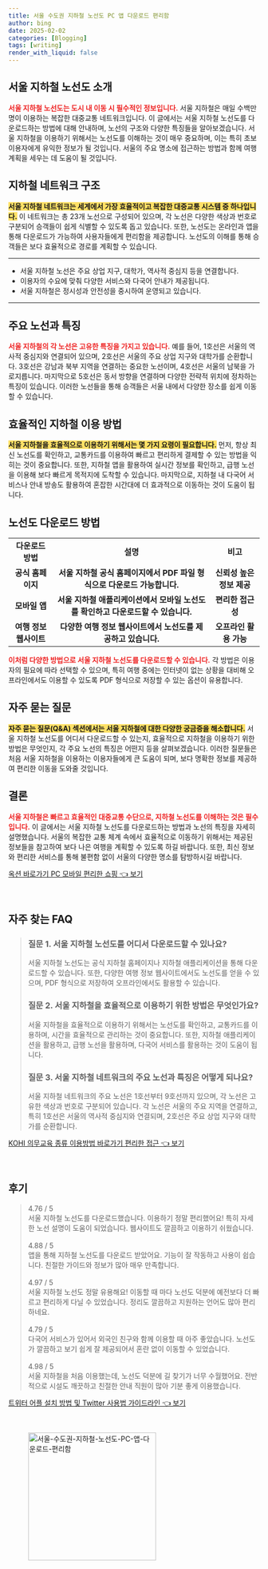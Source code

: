 ```yaml
---
title: 서울 수도권 지하철 노선도 PC 앱 다운로드 편리함
author: bing
date: 2025-02-02
categories: [Blogging]
tags: [writing]
render_with_liquid: false
---
```



<h2 id='서울 지하철 노선도 소개'>서울 지하철 노선도 소개</h2>

<p><b><span style="color: #ee2323;">서울 지하철 노선도는 도시 내 이동 시 필수적인 정보입니다.</span></b> 서울 지하철은 매일 수백만 명이 이용하는 복잡한 대중교통 네트워크입니다. 이 글에서는 서울 지하철 노선도를 다운로드하는 방법에 대해 안내하며, 노선의 구조와 다양한 특징들을 알아보겠습니다. 서울 지하철을 이용하기 위해서는 노선도를 이해하는 것이 매우 중요하며, 이는 특히 초보 이용자에게 유익한 정보가 될 것입니다. 서울의 주요 명소에 접근하는 방법과 함께 여행 계획을 세우는 데 도움이 될 것입니다.</p>

<h2 id='지하철 네트워크 구조'>지하철 네트워크 구조</h2>

<p><b><span style="background-color: #ffe066;">서울 지하철 네트워크는 세계에서 가장 효율적이고 복잡한 대중교통 시스템 중 하나입니다.</span></b> 이 네트워크는 총 23개 노선으로 구성되어 있으며, 각 노선은 다양한 색상과 번호로 구분되어 승객들이 쉽게 식별할 수 있도록 돕고 있습니다. 또한, 노선도는 온라인과 앱을 통해 다운로드가 가능하여 사용자들에게 편리함을 제공합니다. 노선도의 이해를 통해 승객들은 보다 효율적으로 경로를 계획할 수 있습니다.</p>

<hr />

<ul>
    <li>서울 지하철 노선은 주요 상업 지구, 대학가, 역사적 중심지 등을 연결합니다.</li>
    <li>이용자의 수요에 맞춰 다양한 서비스와 다국어 안내가 제공됩니다.</li>
    <li>서울 지하철은 정시성과 안전성을 중시하여 운영되고 있습니다.</li>
</ul>

<hr />

<h2 id='주요 노선과 특징'>주요 노선과 특징</h2>

<p><b><span style="color: #ee2323;">서울 지하철의 각 노선은 고유한 특징을 가지고 있습니다.</span></b> 예를 들어, 1호선은 서울의 역사적 중심지와 연결되어 있으며, 2호선은 서울의 주요 상업 지구와 대학가를 순환합니다. 3호선은 강남과 북부 지역을 연결하는 중요한 노선이며, 4호선은 서울의 남북을 가로지릅니다. 마지막으로 5호선은 동서 방향을 연결하며 다양한 전략적 위치에 정차하는 특징이 있습니다. 이러한 노선들을 통해 승객들은 서울 내에서 다양한 장소를 쉽게 이동할 수 있습니다.</p>

<h2 id='효율적인 지하철 이용 방법'>효율적인 지하철 이용 방법</h2>

<p><b><span style="background-color: #ffe066;">서울 지하철을 효율적으로 이용하기 위해서는 몇 가지 요령이 필요합니다.</span></b> 먼저, 항상 최신 노선도를 확인하고, 교통카드를 이용하여 빠르고 편리하게 결제할 수 있는 방법을 익히는 것이 중요합니다. 또한, 지하철 앱을 활용하여 실시간 정보를 확인하고, 급행 노선을 이용해 보다 빠르게 목적지에 도착할 수 있습니다. 마지막으로, 지하철 내 다국어 서비스나 안내 방송도 활용하여 혼잡한 시간대에 더 효과적으로 이동하는 것이 도움이 됩니다.</p>

<h2 id='노선도 다운로드 방법'>노선도 다운로드 방법</h2>

<table>
    <tr>
        <td style="text-align: center; height: 17px;"><b>다운로드 방법</b></td>
        <td style="text-align: center; height: 17px;"><b>설명</b></td>
        <td style="text-align: center; height: 17px;"><b>비고</b></td>
    </tr>
    <tr>
        <td style="text-align: center; height: 17px;"><b>공식 홈페이지</b></td>
        <td style="text-align: center; height: 17px;"><b>서울 지하철 공식 홈페이지에서 PDF 파일 형식으로 다운로드 가능합니다.</b></td>
        <td style="text-align: center; height: 17px;"><b>신뢰성 높은 정보 제공</b></td>
    </tr>
    <tr>
        <td style="text-align: center; height: 17px;"><b>모바일 앱</b></td>
        <td style="text-align: center; height: 17px;"><b>서울 지하철 애플리케이션에서 모바일 노선도를 확인하고 다운로드할 수 있습니다.</b></td>
        <td style="text-align: center; height: 17px;"><b>편리한 접근성</b></td>
    </tr>
    <tr>
        <td style="text-align: center; height: 17px;"><b>여행 정보 웹사이트</b></td>
        <td style="text-align: center; height: 17px;"><b>다양한 여행 정보 웹사이트에서 노선도를 제공하고 있습니다.</b></td>
        <td style="text-align: center; height: 17px;"><b>오프라인 활용 가능</b></td>
    </tr>
</table>

<p><b><span style="color: #ee2323;">이처럼 다양한 방법으로 서울 지하철 노선도를 다운로드할 수 있습니다.</span></b> 각 방법은 이용자의 필요에 따라 선택할 수 있으며, 특히 여행 중에는 인터넷이 없는 상황을 대비해 오프라인에서도 이용할 수 있도록 PDF 형식으로 저장할 수 있는 옵션이 유용합니다.</p>

<h2 id='자주 묻는 질문'>자주 묻는 질문</h2>

<p><b><span style="background-color: #ffe066;">자주 묻는 질문(Q&A) 섹션에서는 서울 지하철에 대한 다양한 궁금증을 해소합니다.</span></b> 서울 지하철 노선도를 어디서 다운로드할 수 있는지, 효율적으로 지하철을 이용하기 위한 방법은 무엇인지, 각 주요 노선의 특징은 어떤지 등을 살펴보겠습니다. 이러한 질문들은 처음 서울 지하철을 이용하는 이용자들에게 큰 도움이 되며, 보다 명확한 정보를 제공하여 편리한 이동을 도와줄 것입니다.</p>

<h2 id='결론'>결론</h2>

<p><b><span style="color: #ee2323;">서울 지하철은 빠르고 효율적인 대중교통 수단으로, 지하철 노선도를 이해하는 것은 필수입니다.</span></b> 이 글에서는 서울 지하철 노선도를 다운로드하는 방법과 노선의 특징을 자세히 설명했습니다. 서울의 복잡한 교통 체계 속에서 효율적으로 이동하기 위해서는 제공된 정보들을 참고하여 보다 나은 여행을 계획할 수 있도록 하길 바랍니다. 또한, 최신 정보와 편리한 서비스를 통해 불편함 없이 서울의 다양한 명소를 탐방하시길 바랍니다.</p>


<p><a class="click-button" title="옥션 바로가기 PC 모바일 편리한 쇼핑" href="https://afficreate.github.io/posts/%EC%98%A5%EC%85%98-%EB%B0%94%EB%A1%9C%EA%B0%80%EA%B8%B0-PC-%EB%AA%A8%EB%B0%94%EC%9D%BC-%ED%8E%B8%EB%A6%AC%ED%95%9C-%EC%87%BC%ED%95%91/" rel="dofollow">옥션 바로가기 PC 모바일 편리한 쇼핑 👈 보기</a></p><br>
<h2 id='자주_찾는_FAQ'>자주 찾는 FAQ</h2>
<div itemscope="" itemtype="https://schema.org/FAQPage"> 
<blockquote> 
<div itemscope="" itemprop="mainEntity" itemtype="https://schema.org/Question"> 
<h3 itemprop="name">질문 1. 서울 지하철 노선도를 어디서 다운로드할 수 있나요?</h3> 
<div itemscope="" itemprop="acceptedAnswer" itemtype="https://schema.org/Answer"> 
<span itemprop="text"> 
<p>서울 지하철 노선도는 공식 지하철 홈페이지나 지하철 애플리케이션을 통해 다운로드할 수 있습니다. 또한, 다양한 여행 정보 웹사이트에서도 노선도를 얻을 수 있으며, PDF 형식으로 저장하여 오프라인에서도 활용할 수 있습니다.</p> 
</span> 
</div> 
</div> 

<div itemscope="" itemprop="mainEntity" itemtype="https://schema.org/Question"> 
<h3 itemprop="name">질문 2. 서울 지하철을 효율적으로 이용하기 위한 방법은 무엇인가요?</h3> 
<div itemscope="" itemprop="acceptedAnswer" itemtype="https://schema.org/Answer"> 
<span itemprop="text"> 
<p>서울 지하철을 효율적으로 이용하기 위해서는 노선도를 확인하고, 교통카드를 이용하며, 시간을 효율적으로 관리하는 것이 중요합니다. 또한, 지하철 애플리케이션을 활용하고, 급행 노선을 활용하며, 다국어 서비스를 활용하는 것이 도움이 됩니다.</p>  
</span> 
</div> 
</div> 

<div itemscope="" itemprop="mainEntity" itemtype="https://schema.org/Question"> 
<h3 itemprop="name">질문 3. 서울 지하철 네트워크의 주요 노선과 특징은 어떻게 되나요?</h3> 
<div itemscope="" itemprop="acceptedAnswer" itemtype="https://schema.org/Answer"> 
<span itemprop="text"> 
<p>서울 지하철 네트워크의 주요 노선은 1호선부터 9호선까지 있으며, 각 노선은 고유한 색상과 번호로 구분되어 있습니다. 각 노선은 서울의 주요 지역을 연결하고, 특히 1호선은 서울의 역사적 중심지와 연결되며, 2호선은 주요 상업 지구와 대학가를 순환합니다.</p> 
</span> 
</div> 
</div> 
</blockquote> 
</div>
<p><a class="click-button" title="KOHI 의무교육 종류 이용방법 바로가기 편리한 접근" href="https://afficreate.github.io/posts/KOHI-%EC%9D%98%EB%AC%B4%EA%B5%90%EC%9C%A1-%EC%A2%85%EB%A5%98-%EC%9D%B4%EC%9A%A9%EB%B0%A9%EB%B2%95-%EB%B0%94%EB%A1%9C%EA%B0%80%EA%B8%B0-%ED%8E%B8%EB%A6%AC%ED%95%9C-%EC%A0%91%EA%B7%BC/" rel="dofollow">KOHI 의무교육 종류 이용방법 바로가기 편리한 접근 👈 보기</a></p><br>
<h2 id='후기'>후기</h2>
<div itemscope itemtype="https://schema.org/Product">
  <blockquote>
  <div itemprop="review" itemscope itemtype="https://schema.org/Review">
      <div itemprop="reviewRating" itemscope itemtype="https://schema.org/Rating"> <span itemprop="ratingValue">4.76</span> / <span itemprop="bestRating">5</span> </div>
      <span itemprop="reviewBody">서울 지하철 노선도를 다운로드했습니다. 이용하기 정말 편리했어요! 특히 자세한 노선 설명이 도움이 되었습니다. 웹사이트도 깔끔하고 이용하기 쉬웠습니다.</span>
  </div>
  <br>
  <div itemprop="review" itemscope itemtype="https://schema.org/Review">
      <div itemprop="reviewRating" itemscope itemtype="https://schema.org/Rating"> <span itemprop="ratingValue">4.88</span> / <span itemprop="bestRating">5</span> </div>
      <span itemprop="reviewBody">앱을 통해 지하철 노선도를 다운로드 받았어요. 기능이 잘 작동하고 사용이 쉽습니다. 친절한 가이드와 정보가 많아 매우 만족합니다.</span>
  </div>
  <br>
  <div itemprop="review" itemscope itemtype="https://schema.org/Review">
      <div itemprop="reviewRating" itemscope itemtype="https://schema.org/Rating"> <span itemprop="ratingValue">4.97</span> / <span itemprop="bestRating">5</span> </div>
      <span itemprop="reviewBody">서울 지하철 노선도 정말 유용해요! 이동할 때 마다 노선도 덕분에 예전보다 더 빠르고 편리하게 다닐 수 있었습니다. 정리도 깔끔하고 지원하는 언어도 많아 편리하네요.</span>
  </div>
  <br>
  <div itemprop="review" itemscope itemtype="https://schema.org/Review">
      <div itemprop="reviewRating" itemscope itemtype="https://schema.org/Rating"> <span itemprop="ratingValue">4.79</span> / <span itemprop="bestRating">5</span> </div>
      <span itemprop="reviewBody">다국어 서비스가 있어서 외국인 친구와 함께 이용할 때 아주 좋았습니다. 노선도가 깔끔하고 보기 쉽게 잘 제공되어서 혼란 없이 이동할 수 있었습니다.</span>
  </div>
  <br>
  <div itemprop="review" itemscope itemtype="https://schema.org/Review">
      <div itemprop="reviewRating" itemscope itemtype="https://schema.org/Rating"> <span itemprop="ratingValue">4.98</span> / <span itemprop="bestRating">5</span> </div>
      <span itemprop="reviewBody">서울 지하철을 처음 이용했는데, 노선도 덕분에 길 찾기가 너무 수월했어요. 전반적으로 시설도 깨끗하고 친절한 안내 직원이 많아 기분 좋게 이용했습니다.</span>
  </div>
  </blockquote>
</div>
<p><a class="click-button" title="트위터 어플 설치 방법 및 Twitter 사용법 가이드라인" href="https://afficreate.github.io/posts/%ED%8A%B8%EC%9C%84%ED%84%B0-%EC%96%B4%ED%94%8C-%EC%84%A4%EC%B9%98-%EB%B0%A9%EB%B2%95-%EB%B0%8F-Twitter-%EC%82%AC%EC%9A%A9%EB%B2%95-%EA%B0%80%EC%9D%B4%EB%93%9C%EB%9D%BC%EC%9D%B8/" rel="dofollow">트위터 어플 설치 방법 및 Twitter 사용법 가이드라인 👈 보기</a></p><br>
<figure class="image"><img src="https://afficreate.github.io/assets/img/thumbnail/서울-수도권-지하철-노선도-PC-앱-다운로드-편리함.webp" alt="서울-수도권-지하철-노선도-PC-앱-다운로드-편리함" width="256" height="256"></figure>